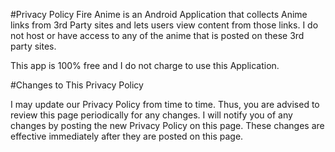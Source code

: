 #Privacy Policy
Fire Anime is an Android Application that collects Anime links from 3rd Party sites and lets users view content from those links. I do not host or have access to any of the anime that is posted on these 3rd party sites.

This app is 100% free and I do not charge to use this Application.

#Changes to This Privacy Policy

I may update our Privacy Policy from time to time. Thus, you are advised to review this page periodically for any changes. I will notify you of any changes by posting the new Privacy Policy on this page. These changes are effective immediately after they are posted on this page.

